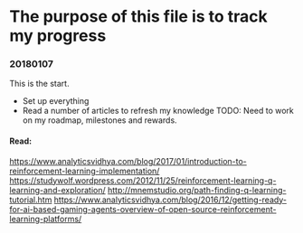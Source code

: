 # The purpose of this file is to track my progress


### 20180107
This is the start. 
* Set up everything 
* Read a number of articles to refresh my knowledge
TODO: Need to work on my roadmap, milestones and rewards.

#### Read: 
https://www.analyticsvidhya.com/blog/2017/01/introduction-to-reinforcement-learning-implementation/
https://studywolf.wordpress.com/2012/11/25/reinforcement-learning-q-learning-and-exploration/
http://mnemstudio.org/path-finding-q-learning-tutorial.htm
https://www.analyticsvidhya.com/blog/2016/12/getting-ready-for-ai-based-gaming-agents-overview-of-open-source-reinforcement-learning-platforms/

